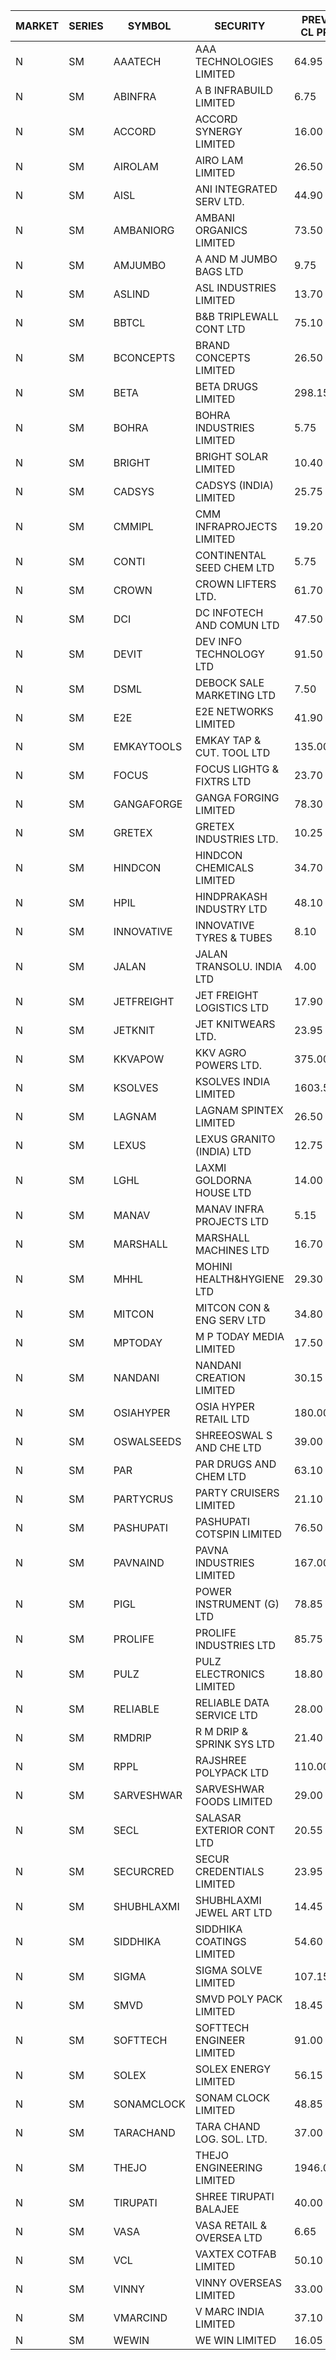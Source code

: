 


| MARKET | SERIES | SYMBOL | SECURITY | PREV CL PR | OPEN PRICE | HIGH PRICE | LOW PRICE | CLOSE PRICE | NET TRDVAL | NET TRDQTY | CORP IND | HI 52 WK | LO 52 WK |
| ----- | ----- | ----- | ----- | ----- | ----- | ----- | ----- | ----- | ----- | ----- | ----- | ----- | ----- |
| N | SM | AAATECH | AAA TECHNOLOGIES LIMITED | 64.95 | 65.05 | 68.00 | 58.50 | 58.50 | 3408450.00 | 54000 |  | 68.00 | 42.00 |
| N | SM | ABINFRA | A B INFRABUILD LIMITED | 6.75 | 7.00 | 7.05 | 7.00 | 7.05 | 112400.00 | 16000 |  | 10.25 | 5.00 |
| N | SM | ACCORD | ACCORD SYNERGY LIMITED | 16.00 | 15.20 | 15.20 | 15.20 | 15.20 | 243200.00 | 16000 |  | 27.00 | 10.25 |
| N | SM | AIROLAM | AIRO LAM LIMITED | 26.50 | 25.10 | 25.10 | 25.10 | 25.10 | 75300.00 | 3000 |  | 36.00 | 17.35 |
| N | SM | AISL | ANI INTEGRATED SERV LTD. | 44.90 | 46.30 | 46.30 | 44.05 | 45.00 | 1084860.00 | 24000 |  | 46.85 | 17.45 |
| N | SM | AMBANIORG | AMBANI ORGANICS LIMITED | 73.50 | 77.15 | 77.15 | 77.15 | 77.15 | 154300.00 | 2000 |  | 114.85 | 42.35 |
| N | SM | AMJUMBO | A AND M JUMBO BAGS LTD | 9.75 | 9.30 | 9.30 | 9.30 | 9.30 | 74400.00 | 8000 |  | 14.40 | 6.70 |
| N | SM | ASLIND | ASL INDUSTRIES LIMITED | 13.70 | 13.10 | 13.10 | 13.10 | 13.10 | 52400.00 | 4000 |  | 22.10 | 4.75 |
| N | SM | BBTCL | B&B TRIPLEWALL CONT LTD | 75.10 | 75.00 | 75.00 | 75.00 | 75.00 | 225000.00 | 3000 |  | 83.95 | 27.20 |
| N | SM | BCONCEPTS | BRAND CONCEPTS LIMITED | 26.50 | 26.05 | 26.05 | 26.05 | 26.05 | 78150.00 | 3000 |  | 32.05 | 13.70 |
| N | SM | BETA | BETA DRUGS LIMITED | 298.15 | 306.90 | 310.00 | 300.00 | 308.95 | 3670240.00 | 12000 |  | 350.20 | 47.00 |
| N | SM | BOHRA | BOHRA INDUSTRIES LIMITED | 5.75 | 5.50 | 5.50 | 5.50 | 5.50 | 11000.00 | 2000 |  | 7.25 | .95 |
| N | SM | BRIGHT | BRIGHT SOLAR LIMITED | 10.40 | 10.40 | 10.50 | 9.60 | 10.40 | 516300.00 | 51000 |  | 15.55 | 5.55 |
| N | SM | CADSYS | CADSYS (INDIA) LIMITED | 25.75 | 27.00 | 27.00 | 27.00 | 27.00 | 108000.00 | 4000 |  | 30.00 | 17.90 |
| N | SM | CMMIPL | CMM INFRAPROJECTS LIMITED | 19.20 | 19.20 | 19.20 | 19.20 | 19.20 | 57600.00 | 3000 |  | 21.00 | 2.25 |
| N | SM | CONTI | CONTINENTAL SEED CHEM LTD | 5.75 | 6.00 | 6.00 | 6.00 | 6.00 | 39996.00 | 6666 |  | 14.60 | 5.20 |
| N | SM | CROWN | CROWN LIFTERS LTD. | 61.70 | 64.75 | 64.75 | 64.75 | 64.75 | 64750.00 | 1000 |  | 64.75 | 38.00 |
| N | SM | DCI | DC INFOTECH AND COMUN LTD | 47.50 | 48.10 | 48.10 | 48.10 | 48.10 | 577200.00 | 12000 |  | 48.10 | 40.00 |
| N | SM | DEVIT | DEV INFO TECHNOLOGY LTD | 91.50 | 94.50 | 94.50 | 94.50 | 94.50 | 141750.00 | 1500 |  | 139.55 | 57.00 |
| N | SM | DSML | DEBOCK SALE MARKETING LTD | 7.50 | 7.85 | 7.85 | 7.85 | 7.85 | 94200.00 | 12000 |  | 21.95 | 3.50 |
| N | SM | E2E | E2E NETWORKS LIMITED | 41.90 | 43.95 | 43.95 | 41.20 | 43.95 | 955100.00 | 22000 |  | 61.30 | 18.80 |
| N | SM | EMKAYTOOLS | EMKAY TAP & CUT. TOOL LTD | 135.00 | 130.00 | 130.00 | 130.00 | 130.00 | 936000.00 | 7200 |  | 135.00 | 58.65 |
| N | SM | FOCUS | FOCUS LIGHTG & FIXTRS LTD | 23.70 | 24.85 | 24.85 | 24.85 | 24.85 | 74550.00 | 3000 |  | 25.45 | 15.60 |
| N | SM | GANGAFORGE | GANGA FORGING LIMITED | 78.30 | 80.20 | 80.35 | 80.20 | 80.35 | 1284400.00 | 16000 |  | 80.35 | 9.50 |
| N | SM | GRETEX | GRETEX INDUSTRIES LTD. | 10.25 | 10.25 | 10.25 | 10.25 | 10.25 | 123000.00 | 12000 |  | 10.80 | 5.65 |
| N | SM | HINDCON | HINDCON CHEMICALS LIMITED | 34.70 | 37.90 | 37.90 | 34.30 | 34.30 | 1273800.00 | 36000 |  | 42.95 | 8.25 |
| N | SM | HPIL | HINDPRAKASH INDUSTRY LTD | 48.10 | 48.00 | 48.00 | 48.00 | 48.00 | 144000.00 | 3000 |  | 48.10 | 41.50 |
| N | SM | INNOVATIVE | INNOVATIVE TYRES & TUBES | 8.10 | 8.10 | 8.30 | 7.85 | 8.10 | 313650.00 | 39000 |  | 10.35 | 5.65 |
| N | SM | JALAN | JALAN TRANSOLU. INDIA LTD | 4.00 | 4.05 | 4.05 | 3.80 | 3.80 | 35550.00 | 9000 |  | 4.65 | 2.75 |
| N | SM | JETFREIGHT | JET FREIGHT LOGISTICS LTD | 17.90 | 18.75 | 18.75 | 18.75 | 18.75 | 75000.00 | 4000 |  | 21.60 | 11.90 |
| N | SM | JETKNIT | JET KNITWEARS LTD. | 23.95 | 25.10 | 25.10 | 25.10 | 25.10 | 37650.00 | 1500 |  | 29.15 | 18.00 |
| N | SM | KKVAPOW | KKV AGRO POWERS LTD. | 375.00 | 375.00 | 375.00 | 375.00 | 375.00 | 93750.00 | 250 |  | 417.90 | 335.00 |
| N | SM | KSOLVES | KSOLVES INDIA LIMITED | 1603.55 | 390.00 | 413.00 | 390.00 | 413.00 | 3859200.00 | 9600 | XDB | 1718.20 | 102.05 |
| N | SM | LAGNAM | LAGNAM SPINTEX LIMITED | 26.50 | 27.75 | 27.80 | 27.00 | 27.75 | 912450.00 | 33000 |  | 27.80 | 6.60 |
| N | SM | LEXUS | LEXUS GRANITO (INDIA) LTD | 12.75 | 12.55 | 12.55 | 12.15 | 12.15 | 255950.00 | 21000 |  | 22.50 | 5.20 |
| N | SM | LGHL | LAXMI GOLDORNA HOUSE LTD | 14.00 | 14.65 | 14.65 | 14.65 | 14.65 | 234400.00 | 16000 |  | 21.50 | 12.50 |
| N | SM | MANAV | MANAV INFRA PROJECTS LTD | 5.15 | 5.15 | 5.15 | 5.15 | 5.15 | 206000.00 | 40000 |  | 5.30 | 4.20 |
| N | SM | MARSHALL | MARSHALL MACHINES LTD | 16.70 | 16.15 | 17.35 | 16.05 | 17.10 | 199350.00 | 12000 |  | 17.35 | 4.85 |
| N | SM | MHHL | MOHINI HEALTH&HYGIENE LTD | 29.30 | 30.55 | 30.75 | 29.60 | 30.75 | 2664750.00 | 87000 |  | 39.50 | 11.80 |
| N | SM | MITCON | MITCON CON & ENG SERV LTD | 34.80 | 34.80 | 34.80 | 33.10 | 33.10 | 341200.00 | 10000 |  | 41.50 | 33.10 |
| N | SM | MPTODAY | M P TODAY MEDIA LIMITED | 17.50 | 17.50 | 17.50 | 17.50 | 17.50 | 35000.00 | 2000 |  | 23.85 | 9.70 |
| N | SM | NANDANI | NANDANI CREATION LIMITED | 30.15 | 28.65 | 31.60 | 28.65 | 31.60 | 1986750.00 | 65000 |  | 31.70 | 7.65 |
| N | SM | OSIAHYPER | OSIA HYPER RETAIL LTD | 180.00 | 180.00 | 180.00 | 177.00 | 177.00 | 214800.00 | 1200 |  | 246.00 | 117.00 |
| N | SM | OSWALSEEDS | SHREEOSWAL S AND CHE LTD | 39.00 | 40.80 | 40.80 | 37.50 | 40.25 | 474200.00 | 12000 |  | 50.45 | 27.60 |
| N | SM | PAR | PAR DRUGS AND CHEM LTD | 63.10 | 66.25 | 66.25 | 66.25 | 66.25 | 265000.00 | 4000 |  | 136.50 | 33.00 |
| N | SM | PARTYCRUS | PARTY CRUISERS LIMITED | 21.10 | 21.50 | 22.15 | 21.05 | 21.90 | 305000.00 | 14000 |  | 39.90 | 16.55 |
| N | SM | PASHUPATI | PASHUPATI COTSPIN LIMITED | 76.50 | 76.60 | 76.60 | 76.25 | 76.40 | 244560.00 | 3200 |  | 81.00 | 49.80 |
| N | SM | PAVNAIND | PAVNA INDUSTRIES LIMITED | 167.00 | 167.00 | 168.00 | 165.10 | 166.05 | 533680.00 | 3200 |  | 172.00 | 165.05 |
| N | SM | PIGL | POWER INSTRUMENT (G) LTD | 78.85 | 75.00 | 82.00 | 75.00 | 82.00 | 956000.00 | 12000 |  | 86.65 | 9.50 |
| N | SM | PROLIFE | PROLIFE INDUSTRIES LTD | 85.75 | 90.00 | 90.00 | 85.00 | 89.95 | 1850700.00 | 21000 |  | 90.00 | 30.50 |
| N | SM | PULZ | PULZ ELECTRONICS LIMITED | 18.80 | 19.70 | 19.70 | 19.65 | 19.65 | 314800.00 | 16000 |  | 19.70 | 9.75 |
| N | SM | RELIABLE | RELIABLE DATA SERVICE LTD | 28.00 | 27.50 | 27.50 | 27.50 | 27.50 | 132000.00 | 4800 |  | 31.00 | 21.85 |
| N | SM | RMDRIP | R M DRIP & SPRINK SYS LTD | 21.40 | 21.40 | 21.40 | 20.45 | 21.05 | 250300.00 | 12000 |  | 63.00 | 15.50 |
| N | SM | RPPL | RAJSHREE POLYPACK LTD | 110.00 | 111.00 | 113.40 | 108.00 | 109.35 | 2954150.00 | 27000 |  | 121.00 | 52.35 |
| N | SM | SARVESHWAR | SARVESHWAR FOODS LIMITED | 29.00 | 29.00 | 29.00 | 27.55 | 27.55 | 134640.00 | 4800 |  | 37.85 | 9.60 |
| N | SM | SECL | SALASAR EXTERIOR CONT LTD | 20.55 | 20.25 | 21.50 | 20.25 | 21.50 | 189450.00 | 9000 |  | 43.00 | 9.90 |
| N | SM | SECURCRED | SECUR CREDENTIALS LIMITED | 23.95 | 22.90 | 24.80 | 22.90 | 24.80 | 56100.00 | 2400 |  | 25.55 | 12.00 |
| N | SM | SHUBHLAXMI | SHUBHLAXMI JEWEL ART LTD | 14.45 | 14.50 | 14.50 | 14.00 | 14.00 | 57000.00 | 4000 |  | 29.90 | 12.05 |
| N | SM | SIDDHIKA | SIDDHIKA COATINGS LIMITED | 54.60 | 54.60 | 57.00 | 54.60 | 56.95 | 670000.00 | 12000 |  | 62.45 | 45.00 |
| N | SM | SIGMA | SIGMA SOLVE LIMITED | 107.15 | 112.50 | 112.50 | 112.50 | 112.50 | 675000.00 | 6000 |  | 112.50 | 33.80 |
| N | SM | SMVD | SMVD POLY PACK LIMITED | 18.45 | 19.35 | 19.35 | 19.35 | 19.35 | 38700.00 | 2000 |  | 19.35 | 6.45 |
| N | SM | SOFTTECH | SOFTTECH ENGINEER LIMITED | 91.00 | 95.55 | 95.55 | 95.50 | 95.55 | 917200.00 | 9600 |  | 108.95 | 35.50 |
| N | SM | SOLEX | SOLEX ENERGY LIMITED | 56.15 | 53.35 | 58.25 | 53.35 | 57.35 | 337900.00 | 6000 |  | 59.20 | 20.15 |
| N | SM | SONAMCLOCK | SONAM CLOCK LIMITED | 48.85 | 47.00 | 54.70 | 46.00 | 47.60 | 1006650.00 | 21000 |  | 66.00 | 38.00 |
| N | SM | TARACHAND | TARA CHAND LOG. SOL. LTD. | 37.00 | 37.50 | 44.25 | 37.50 | 44.25 | 826200.00 | 20000 |  | 44.25 | 26.00 |
| N | SM | THEJO | THEJO ENGINEERING LIMITED | 1946.00 | 1952.15 | 1960.00 | 1952.15 | 1960.00 | 391215.00 | 200 |  | 2255.00 | 490.00 |
| N | SM | TIRUPATI | SHREE TIRUPATI BALAJEE | 40.00 | 40.00 | 40.00 | 40.00 | 40.00 | 240000.00 | 6000 |  | 72.25 | 25.70 |
| N | SM | VASA | VASA RETAIL & OVERSEA LTD | 6.65 | 6.95 | 6.95 | 6.95 | 6.95 | 27800.00 | 4000 |  | 7.55 | 4.95 |
| N | SM | VCL | VAXTEX COTFAB LIMITED | 50.10 | 50.00 | 50.00 | 50.00 | 50.00 | 300000.00 | 6000 |  | 50.95 | 17.00 |
| N | SM | VINNY | VINNY OVERSEAS LIMITED | 33.00 | 34.00 | 34.50 | 34.00 | 34.50 | 411000.00 | 12000 |  | 43.00 | 33.00 |
| N | SM | VMARCIND | V MARC INDIA LIMITED | 37.10 | 37.20 | 38.25 | 36.25 | 38.25 | 787200.00 | 21000 |  | 45.00 | 29.55 |
| N | SM | WEWIN | WE WIN LIMITED | 16.05 | 16.85 | 16.85 | 15.30 | 16.05 | 242850.00 | 15000 |  | 60.00 | 13.55 |




